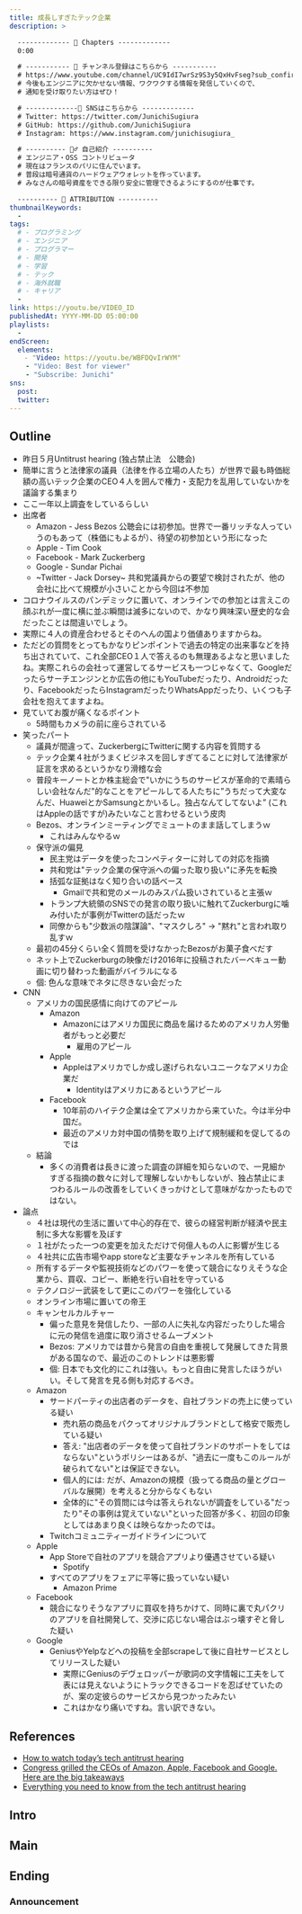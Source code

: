 ```yaml
---
title: 成長しすぎたテック企業
description: >

  ------------- 📌 Chapters -------------
  0:00

  # ----------- 🔔 チャンネル登録はこちらから -----------
  # https://www.youtube.com/channel/UC9IdI7wrSz9S3y5QxHvFseg?sub_confirmation=1
  # 今後もエンジニアに欠かせない情報、ワクワクする情報を発信していくので、
  # 通知を受け取りたい方はぜひ！

  # -------------📱 SNSはこちらから -------------
  # Twitter: https://twitter.com/JunichiSugiura
  # GitHub: https://github.com/JunichiSugiura
  # Instagram: https://www.instagram.com/junichisugiura_

  # ---------- 💁‍♂️ 自己紹介 ----------
  # エンジニア・OSS コントリビュータ
  # 現在はフランスのパリに住んでいます。
  # 普段は暗号通貨のハードウェアウォレットを作っています。
  # みなさんの暗号資産をできる限り安全に管理できるようにするのが仕事です。

  ---------- 🙏 ATTRIBUTION ----------
thumbnailKeywords:
  -
tags:
  # - プログラミング
  # - エンジニア
  # - プログラマー
  # - 開発
  # - 学習
  # - テック
  # - 海外就職
  # - キャリア
  -
link: https://youtu.be/VIDEO_ID
publishedAt: YYYY-MM-DD 05:00:00
playlists:
  -
endScreen:
  elements:
  　- "Video: https://youtu.be/WBFDQvIrWYM"
    - "Video: Best for viewer"
    - "Subscribe: Junichi"
sns:
  post:
  twitter:
---
```


## Outline

* 昨日５月Untitrust hearing (独占禁止法　公聴会)
* 簡単に言うと法律家の議員（法律を作る立場の人たち）が世界で最も時価総額の高いテック企業のCEO４人を囲んで権力・支配力を乱用していないかを議論する集まり
* ここ一年以上調査をしているらしい
* 出席者
  * Amazon - Jess Bezos 公聴会には初参加。世界で一番リッチな人っていうのもあって（株価にもよるが）、待望の初参加という形になった
  * Apple - Tim Cook
  * Facebook - Mark Zuckerberg
  * Google - Sundar Pichai
  * ~Twitter - Jack Dorsey~ 共和党議員からの要望で検討されたが、他の会社に比べて規模が小さいことから今回は不参加
* コロナウイルスのパンデミックに置いて、オンラインでの参加とは言えこの顔ぶれが一度に横に並ぶ瞬間は滅多にないので、かなり興味深い歴史的な会だったことは間違いでしょう。
* 実際に４人の資産合わせるとそのへんの国より価値ありますからね。
* ただどの質問をとってもかなりピンポイントで過去の特定の出来事などを持ち出されていて、これ全部CEO１人で答えるのも無理あるよなと思いましたね。実際これらの会社って運営してるサービスも一つじゃなくて、Googleだったらサーチエンジンとか広告の他にもYouTubeだったり、Androidだったり、FacebookだったらInstagramだったりWhatsAppだったり、いくつも子会社を抱えてますよね。
* 見ていてお腹が痛くなるポイント
  * 5時間もカメラの前に座らされている
* 笑ったパート
  * 議員が間違って、ZuckerbergにTwitterに関する内容を質問する
  * テック企業４社がうまくビジネスを回しすぎてることに対して法律家が証言を求めるというかなり滑稽な会
  * 普段キーノートとか株主総会で"いかにうちのサービスが革命的で素晴らしい会社なんだ"的なことをアピールしてる人たちに”うちだって大変なんだ、HuaweiとかSamsungとかいるし。独占なんてしてないよ” (これはAppleの話ですが)みたいなこと言わせるという皮肉
  * Bezos、オンラインミーティングでミュートのまま話してしまうｗ
    * これはみんなやるｗ
  * 保守派の偏見
    * 民主党はデータを使ったコンペティターに対しての対応を指摘
    * 共和党は"テック企業の保守派への偏った取り扱い"に矛先を転換
    * 括弧な証拠はなく知り合いの話ベース
        * Gmailで共和党のメールのみスパム扱いされていると主張ｗ
    * トランプ大統領のSNSでの発言の取り扱いに触れてZuckerburgに噛み付いたが事例がTwitterの話だったｗ
    * 同僚からも"少数派の陰謀論"、"マスクしろ" -> "黙れ"と言われ取り乱すｗ
  * 最初の45分くらい全く質問を受けなかったBezosがお菓子食べだす
  * ネット上でZuckerburgの映像だけ2016年に投稿されたバーベキュー動画に切り替わった動画がバイラルになる
  * 個: 色んな意味でネタに尽きない会だった
* CNN
  * アメリカの国民感情に向けてのアピール
    * Amazon
      * Amazonにはアメリカ国民に商品を届けるためのアメリカ人労働者がもっと必要だ
        * 雇用のアピール
    * Apple
      * Appleはアメリカでしか成し遂げられないユニークなアメリカ企業だ
        * Identityはアメリカにあるというアピール
    * Facebook
      * 10年前のハイテク企業は全てアメリカから来ていた。今は半分中国だ。
      * 最近のアメリカ対中国の情勢を取り上げて規制緩和を促してるのでは
  * 結論
    * 多くの消費者は長きに渡った調査の詳細を知らないので、一見細かすぎる指摘の数々に対して理解しないかもしないが、独占禁止にまつわるルールの改善をしていくきっかけとして意味がなかったものではない。
* 論点
  * ４社は現代の生活に置いて中心的存在で、彼らの経営判断が経済や民主制に多大な影響を及ぼす
  * １社がたった一つの変更を加えただけで何億人もの人に影響が生じる
  * ４社共に広告市場やapp storeなど主要なチャンネルを所有している
  * 所有するデータや監視技術などのパワーを使って競合になりえそうな企業から、買収、コピー、断絶を行い自社を守っている
  * テクノロジー武装をして更にこのパワーを強化している
  * オンライン市場に置いての帝王
  * キャンセルカルチャー
    * 偏った意見を発信したり、一部の人に失礼な内容だったりした場合に元の発信を過度に取り消させるムーブメント
    * Bezos: アメリカでは昔から発言の自由を重視して発展してきた背景がある国なので、最近のこのトレンドは悪影響
    * 個: 日本でも文化的にこれは強い。もっと自由に発言したほうがいい。そして発言を見る側も対応するべき。
  * Amazon
    * サードパーティの出店者のデータを、自社ブランドの売上に使っている疑い
      * 売れ筋の商品をパクってオリジナルブランドとして格安で販売している疑い
      * 答え: "出店者のデータを使って自社ブランドのサポートをしてはならない"というポリシーはあるが、"過去に一度もこのルールが破られてない"とは保証できない。
      * 個人的には: だが、Amazonの規模（扱ってる商品の量とグローバルな展開）を考えると分からなくもない
      * 全体的に"その質問には今は答えられないが調査をしている"だったり"その事例は覚えていない"といった回答が多く、初回の印象としてはあまり良くは映らなかったのでは。
    * Twitchコミュニティーガイドラインについて
  * Apple
    * App Storeで自社のアプリを競合アプリより優遇させている疑い
      * Spotify
    * すべてのアプリをフェアに平等に扱っていない疑い
      * Amazon Prime
  * Facebook
    * 競合になりそうなアプリに買収を持ちかけて、同時に裏で丸パクリのアプリを自社開発して、交渉に応じない場合はぶっ壊すぞと脅した疑い
  * Google
    * GeniusやYelpなどへの投稿を全部scrapeして後に自社サービスとしてリリースした疑い
      * 実際にGeniusのデヴェロッパーが歌詞の文字情報に工夫をして表には見えないようにトラックできるコードを忍ばせていたのが、案の定彼らのサービスから見つかったみたい
      * これはかなり痛いですね。言い訳できない。


## References
* [How to watch today’s tech antitrust hearing](https://www.theverge.com/2020/7/29/21336216/antitrust-hearing-live-stream-time-date-apple-amazon-facebook-google-congress)
* [Congress grilled the CEOs of Amazon, Apple, Facebook and Google. Here are the big takeaways](https://edition.cnn.com/2020/07/29/tech/tech-antitrust-hearing-ceos/index.html)
* [Everything you need to know from the tech antitrust hearing](https://www.theverge.com/2020/7/29/21335706/antitrust-hearing-highlights-facebook-google-amazon-apple-congress-testimony)

## Intro

## Main

## Ending

### Announcement
